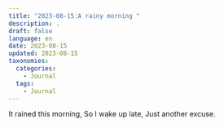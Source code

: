 ```yaml
---
title: "2023-08-15:A rainy morning "
description: .  
draft: false
language: en
date: 2023-08-15
updated: 2023-08-15
taxonomies:
  categories:
    - Journal
  tags:
    - Journal
---
```

It rained this morning, So I wake up late, Just another excuse.
<!-- more -->

